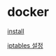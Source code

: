 # docker

[install](docker%209445fec44b0f41ffa21ba2cd148da174/install%20f0872fc57260413abc3932d5b78d90cc.md)

[iptables 설정](docker%209445fec44b0f41ffa21ba2cd148da174/iptables%20%E1%84%89%E1%85%A5%E1%86%AF%E1%84%8C%E1%85%A5%E1%86%BC%20e755d4accefd4a0da5c557affd0bd6a7.md)